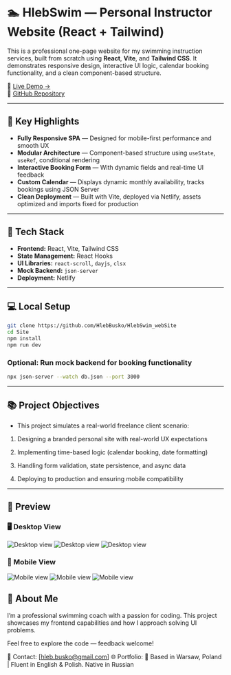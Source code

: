 # 🏊 HlebSwim — Personal Instructor Website (React + Tailwind)

This is a professional one-page website for my swimming instruction services, built from scratch using **React**, **Vite**, and **Tailwind CSS**. It demonstrates responsive design, interactive UI logic, calendar booking functionality, and a clean component-based structure.

📍 [Live Demo →](https://hlebswim.netlify.app/)  
📁 [GitHub Repository](https://github.com/HlebBusko/HlebSwim_webSite)

---

## 🚀 Key Highlights

- **Fully Responsive SPA** — Designed for mobile-first performance and smooth UX
- **Modular Architecture** — Component-based structure using `useState`, `useRef`, conditional rendering
- **Interactive Booking Form** — With dynamic fields and real-time UI feedback
- **Custom Calendar** — Displays dynamic monthly availability, tracks bookings using JSON Server
- **Clean Deployment** — Built with Vite, deployed via Netlify, assets optimized and imports fixed for production

---

## 🧱 Tech Stack

- **Frontend:** React, Vite, Tailwind CSS
- **State Management:** React Hooks
- **UI Libraries:** `react-scroll`, `dayjs`, `clsx`
- **Mock Backend:** `json-server`
- **Deployment:** Netlify

---

## 💻 Local Setup

```bash
git clone https://github.com/HlebBusko/HlebSwim_webSite
cd Site
npm install
npm run dev
```

### Optional: Run mock backend for booking functionality

```bash
npx json-server --watch db.json --port 3000
```

---

## 📚 Project Objectives

- This project simulates a real-world freelance client scenario:

1. Designing a branded personal site with real-world UX expectations

2. Implementing time-based logic (calendar booking, date formatting)

3. Handling form validation, state persistence, and async data

4. Deploying to production and ensuring mobile compatibility

---

## 📸 Preview

### 🖥️ Desktop View

![Desktop view](Site/public/screenshots/screenshot1.png)
![Desktop view](Site/public/screenshots/screenshot2.png)
![Desktop view](Site/public/screenshots/screenshot3.png)

### 📱 Mobile View

![Mobile view](Site/public/screenshots/screenshot4Mobile.jpg)
![Mobile view](Site/public/screenshots/screenshot5Mobile.jpg)
![Mobile view](Site/public/screenshots/screenshot6Mobile.jpg)

## 🤝 About Me

I’m a professional swimming coach with a passion for coding. This project showcases my frontend capabilities and how I approach solving UI problems.

Feel free to explore the code — feedback welcome!

📧 Contact: [hleb.busko@gmail.com]
🌐 Portfolio:
📍 Based in Warsaw, Poland | Fluent in English & Polish. Native in Russian
